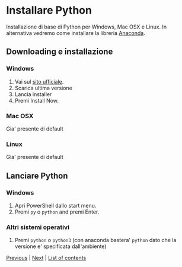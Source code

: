 # Installare Python

Installazione di base di Python per Windows, Mac OSX e Linux.
In alternativa vedremo come installare la libreria [Anaconda](https://www.anaconda.com/distribution/).

## Downloading e installazione

### Windows

1. Vai sul [sito ufficiale](https://www.python.org/).
2. Scarica ultima versione
3. Lancia installer
4. Premi Install Now.

### Mac OSX

Gia' presente di default

### Linux

Gia' presente di default

## Lanciare Python

### Windows

1. Apri PowerShell dallo start menu.
2. Premi `py` o `python` and premi Enter.

### Altri sistemi operativi
1. Premi `python` o `python3` (con anaconda bastera' `python` dato che la versione e' specificata dall'ambiente)

[Previous](what-is-programming.md) | [Next](getting-started.md) |
[List of contents](../README.md#basics)
